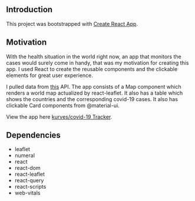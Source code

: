 
## Introduction

This project was bootstrapped with [Create React App](https://github.com/facebook/create-react-app).

## Motivation

With the health situation in the world right now, an app that monitors the cases would surely come in handy, that was my motivation for creating this app. I used React to create the reusable components and the clickable elements for great user experience.

I pulled data from [this](https://disease.sh/v3/covid/countries) API.
The app consists of a Map component which renders a world map actualized by react-leaflet.
It also has a table which shows the countries and the corresponding covid-19 cases. It also has clickable Card components from @material-ui.

View the app here [kurves/covid-19 Tracker](https://covid-19-tracker-dab65.web.app/).

## Dependencies

 - leaflet
 - numeral
 - react
 - react-dom
 - react-leaflet
 - react-query
 - react-scripts
 - web-vitals
